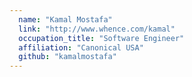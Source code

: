 ```yaml
---
  name: "Kamal Mostafa"
  link: "http://www.whence.com/kamal"
  occupation_title: "Software Engineer"
  affiliation: "Canonical USA"
  github: "kamalmostafa"
---
```

